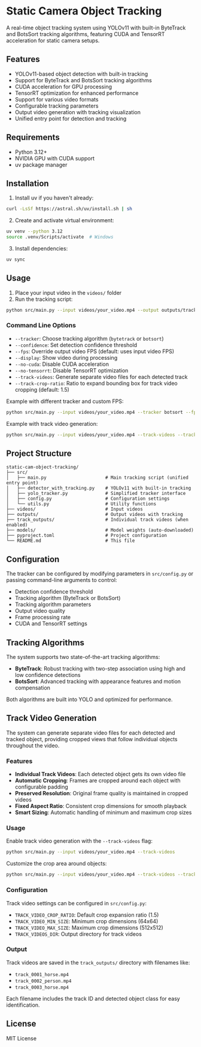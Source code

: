 # Static Camera Object Tracking

A real-time object tracking system using YOLOv11 with built-in ByteTrack and BotsSort tracking algorithms, featuring CUDA and TensorRT acceleration for static camera setups.

## Features

- YOLOv11-based object detection with built-in tracking
- Support for ByteTrack and BotsSort tracking algorithms
- CUDA acceleration for GPU processing
- TensorRT optimization for enhanced performance
- Support for various video formats
- Configurable tracking parameters
- Output video generation with tracking visualization
- Unified entry point for detection and tracking

## Requirements

- Python 3.12+
- NVIDIA GPU with CUDA support
- uv package manager

## Installation

1. Install uv if you haven't already:
```bash
curl -LsSf https://astral.sh/uv/install.sh | sh
```

2. Create and activate virtual environment:
```bash
uv venv --python 3.12
source .venv/Scripts/activate  # Windows
```

3. Install dependencies:
```bash
uv sync
```

## Usage

1. Place your input video in the `videos/` folder
2. Run the tracking script:
```bash
python src/main.py --input videos/your_video.mp4 --output outputs/tracked_video.mp4
```

### Command Line Options

- `--tracker`: Choose tracking algorithm (`bytetrack` or `botsort`)
- `--confidence`: Set detection confidence threshold
- `--fps`: Override output video FPS (default: uses input video FPS)
- `--display`: Show video during processing
- `--no-cuda`: Disable CUDA acceleration
- `--no-tensorrt`: Disable TensorRT optimization
- `--track-videos`: Generate separate video files for each detected track
- `--track-crop-ratio`: Ratio to expand bounding box for track video cropping (default: 1.5)

Example with different tracker and custom FPS:
```bash
python src/main.py --input videos/your_video.mp4 --tracker botsort --fps 30 --display
```

Example with track video generation:
```bash
python src/main.py --input videos/your_video.mp4 --track-videos --track-crop-ratio 2.0
```

## Project Structure

```
static-cam-object-tracking/
├── src/
│   ├── main.py                      # Main tracking script (unified entry point)
│   ├── detector_with_tracking.py    # YOLOv11 with built-in tracking
│   ├── yolo_tracker.py              # Simplified tracker interface
│   ├── config.py                    # Configuration settings
│   └── utils.py                     # Utility functions
├── videos/                          # Input videos
├── outputs/                         # Output videos with tracking
├── track_outputs/                   # Individual track videos (when enabled)
├── models/                          # Model weights (auto-downloaded)
├── pyproject.toml                   # Project configuration
└── README.md                        # This file
```

## Configuration

The tracker can be configured by modifying parameters in `src/config.py` or passing command-line arguments to control:

- Detection confidence threshold
- Tracking algorithm (ByteTrack or BotsSort)
- Tracking algorithm parameters
- Output video quality
- Frame processing rate
- CUDA and TensorRT settings

## Tracking Algorithms

The system supports two state-of-the-art tracking algorithms:

- **ByteTrack**: Robust tracking with two-step association using high and low confidence detections
- **BotsSort**: Advanced tracking with appearance features and motion compensation

Both algorithms are built into YOLO and optimized for performance.

## Track Video Generation

The system can generate separate video files for each detected and tracked object, providing cropped views that follow individual objects throughout the video.

### Features

- **Individual Track Videos**: Each detected object gets its own video file
- **Automatic Cropping**: Frames are cropped around each object with configurable padding
- **Preserved Resolution**: Original frame quality is maintained in cropped videos
- **Fixed Aspect Ratio**: Consistent crop dimensions for smooth playback
- **Smart Sizing**: Automatic handling of minimum and maximum crop sizes

### Usage

Enable track video generation with the `--track-videos` flag:

```bash
python src/main.py --input videos/your_video.mp4 --track-videos
```

Customize the crop area around objects:

```bash
python src/main.py --input videos/your_video.mp4 --track-videos --track-crop-ratio 2.0
```

### Configuration

Track video settings can be configured in `src/config.py`:

- `TRACK_VIDEO_CROP_RATIO`: Default crop expansion ratio (1.5)
- `TRACK_VIDEO_MIN_SIZE`: Minimum crop dimensions (64x64)
- `TRACK_VIDEO_MAX_SIZE`: Maximum crop dimensions (512x512)
- `TRACK_VIDEOS_DIR`: Output directory for track videos

### Output

Track videos are saved in the `track_outputs/` directory with filenames like:
- `track_0001_horse.mp4`
- `track_0002_person.mp4`
- `track_0003_horse.mp4`

Each filename includes the track ID and detected object class for easy identification.

## License

MIT License
